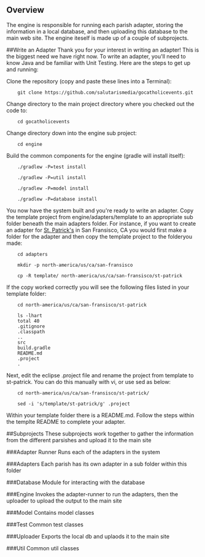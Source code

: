 ## Overview
The engine is responsible for running each parish adapter, storing the information in a local database, and then uploading this database to the main web site.  The engine iteself is made up of a couple of subprojects.

##Write an Adapter
Thank you for your interest in writing an adapter!  This is the biggest need we have right now.  To write an adapter, you'll need to know Java and be familiar with Unit Testing.  Here are the steps to get up and running:

Clone the repository (copy and paste these lines into a Terminal):

        git clone https://github.com/salutarismedia/gocatholicevents.git
        
Change directory to the main project directory where you checked out the code to:

        cd gocatholicevents
        
Change directory down into the engine sub project:

        cd engine
        
Build the common components for the engine (gradle will install itself):

        ./gradlew -P=test install
        
        ./gradlew -P=util install
        
        ./gradlew -P=model install
        
        ./gradlew -P=database install
        
You now have the system built and you're ready to write an adapter.  Copy the template project from engine/adapters/template to an appropriate sub folder beneath the main adapters folder.  For instance, if you want to create an adapter for [St. Patrick's](http://www.stpatricksf.org/) in San Fransisco, CA you would first make a folder for the adapter and then copy the template project to the folderyou made:

        cd adapters
        
        mkdir -p north-america/us/ca/san-fransisco
        
        cp -R template/ north-america/us/ca/san-fransisco/st-patrick

If the copy worked correctly you will see the following files listed in your template folder:

        cd north-america/us/ca/san-fransisco/st-patrick

        ls -lhart
        total 40
        .gitignore
        .classpath
        ..
        src
        build.gradle
        README.md
        .project
        .


Next, edit the eclipse .project file and rename the project from template to st-patrick.  You can do this manually with vi, or use sed as below:

        cd north-america/us/ca/san-fransisco/st-patrick/
        
        sed -i 's/template/st-patrick/g' .project

Within your template folder there is a README.md.  Follow the steps within the templte README to complete your adapter.

##Subprojects
These subprojects work together to gather the information from the different parsishes and upload it to the main site

###Adapter Runner
Runs each of the adapters in the system

###Adapters
Each parish has its own adapter in a sub folder within this folder

###Database
Module for interacting with the database

###Engine
Invokes the adapter-runner to run the adapters, then the uploader to upload the output to the main site

###Model
Contains model classes

###Test
Common test classes

###Uploader
Exports the local db and uplaods it to the main site

###Util
Common util classes
